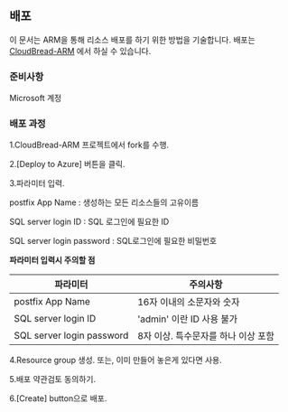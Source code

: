 ## 배포
이 문서는 ARM을 통해 리소스 배포를 하기 위한 방법을 기술합니다.
배포는 [CloudBread-ARM](https://github.com/CloudBreadProject/CloudBread-ARM) 에서 하실 수 있습니다.

### 준비사항
Microsoft 계정

### 배포 과정
1.CloudBread-ARM 프로젝트에서 fork를 수행.

2.[Deploy to Azure] 버튼을 클릭.

3.파라미터 입력.

postfix App Name : 생성하는 모든 리소스들의 고유이름

SQL server login ID : SQL 로그인에 필요한 ID

SQL server login password : SQL로그인에 필요한 비밀번호

**파라미터 입력시 주의할 점**

파라미터|주의사항
---|---|
postfix App Name|16자 이내의 소문자와 숫자
SQL server login ID|'admin' 이란 ID 사용 불가
SQL server login password|8자 이상. 특수문자를 하나 이상 포함

4.Resource group 생성. 또는, 이미 만들어 놓은게 있다면 사용.

5.배포 약관검토 동의하기.

6.[Create] button으로 배포.
